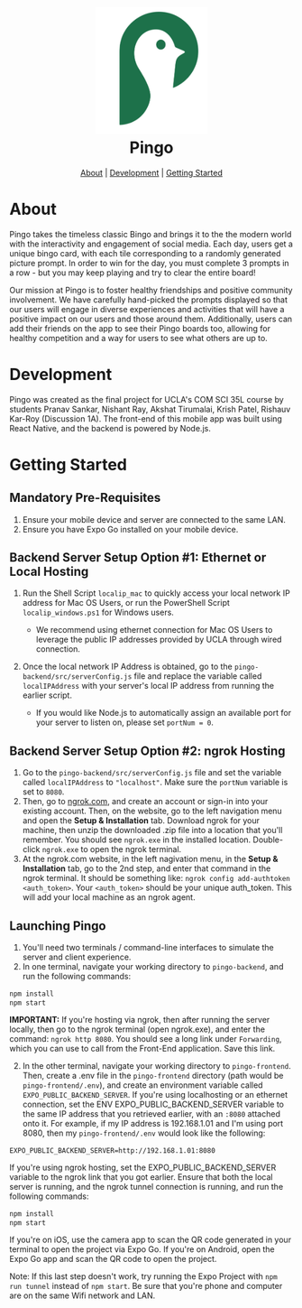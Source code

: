 <h1 align="center">
  <br>
  <img src="pingo-frontend/assets/Pingo_transparent_icon.png" alt="Pingo" width="200"></a>
  <br>
  <b>Pingo</b>
  <br>
</h1>

<p align="center">
  <a href="#about">About</a> |
  <a href="#development">Development</a> |
  <a href="#getting-started">Getting Started</a>
</p>

# About

Pingo takes the timeless classic Bingo and brings it to the the modern world with the interactivity and engagement of social media. 
Each day, users get a unique bingo card, with each tile corresponding to a randomly generated picture prompt.
In order to win for the day, you must complete 3 prompts in a row - but you may keep playing and try to clear the entire board!

Our mission at Pingo is to foster healthy friendships and positive community involvement.
We have carefully hand-picked the prompts displayed so that our users will engage in diverse experiences and activities that will have a positive impact on our users and those around them.
Additionally, users can add their friends on the app to see their Pingo boards too, allowing for healthy competition and a way for users to see what others are up to.

# Development

Pingo was created as the final project for UCLA's COM SCI 35L course by students Pranav Sankar, Nishant Ray, Akshat Tirumalai, Krish Patel, Rishauv Kar-Roy (Discussion 1A). 
The front-end of this mobile app was built using React Native, and the backend is powered by Node.js.

# Getting Started

## Mandatory Pre-Requisites
1. Ensure your mobile device and server are connected to the same LAN.
2. Ensure you have Expo Go installed on your mobile device.
## Backend Server Setup Option #1: Ethernet or Local Hosting

1. Run the Shell Script `localip_mac` to quickly access your local network IP address for Mac OS Users, or run the PowerShell Script `localip_windows.ps1` for Windows users.
    - We recommend using ethernet connection for Mac OS Users to leverage the public IP addresses provided by UCLA through wired connection.

2. Once the local network IP Address is obtained, go to the `pingo-backend/src/serverConfig.js` file and replace the variable called `localIPAddress` with your server's local IP address from running the earlier script.
    - If you would like Node.js to automatically assign an available port for your server to listen on, please set `portNum = 0`.

## Backend Server Setup Option #2: ngrok Hosting

1. Go to the `pingo-backend/src/serverConfig.js` file and set the variable called `localIPAddress` to `"localhost"`. Make sure the `portNum` variable is set to `8080`.
2. Then, go to [ngrok.com](ngrok.com), and create an account or sign-in into your existing account. Then, on the website, go to the left navigation menu and open the **Setup & Installation** tab. Download ngrok for your machine, then unzip the downloaded .zip file into a location that you'll remember. You should see `ngrok.exe` in the installed location. Double-click `ngrok.exe` to open the ngrok terminal.
3. At the ngrok.com website, in the left nagivation menu, in the **Setup & Installation** tab, go to the 2nd step, and enter that command in the ngrok terminal. It should be something like: `ngrok config add-authtoken <auth_token>`. Your `<auth_token>` should be your unique auth_token. This will add your local machine as an ngrok agent.


## Launching Pingo
1. You'll need two terminals / command-line interfaces to simulate the server and client experience.
2. In one terminal, navigate your working directory to `pingo-backend`, and run the following commands:
```
npm install
npm start
```
**IMPORTANT:** If you're hosting via ngrok, then after running the server locally, then go to the ngrok terminal (open ngrok.exe), and enter the command: `ngrok http 8080`. You should see a long link under `Forwarding`, which you can use to call from the Front-End application. Save this link.

2. In the other terminal, navigate your working directory to `pingo-frontend`. Then, create a .env file in the `pingo-frontend` directory (path would be `pingo-frontend/.env`), and create an environment variable called `EXPO_PUBLIC_BACKEND_SERVER`. If you're using localhosting or an ethernet connection, set the ENV EXPO_PUBLIC_BACKEND_SERVER variable to the same IP address that you retrieved earlier, with an `:8080` attached onto it. For example, if my IP address is 192.168.1.01 and I'm using port 8080, then my `pingo-frontend/.env` would look like the following:
```
EXPO_PUBLIC_BACKEND_SERVER=http://192.168.1.01:8080
```
If you're using ngrok hosting, set the EXPO_PUBLIC_BACKEND_SERVER variable to the ngrok link that you got earlier. Ensure that both the local server is running, and the ngrok tunnel connection is running, and run the following commands:
```
npm install
npm start
```
If you're on iOS, use the camera app to scan the QR code generated in your terminal to open the project via Expo Go. If you're on Android, open the Expo Go app and scan the QR code to open the project.

Note: If this last step doesn't work, try running the Expo Project with `npm run tunnel` instead of `npm start`. Be sure that you're phone and computer are on the same Wifi network and LAN.
